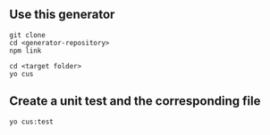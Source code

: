 ## Use this generator

```
git clone
cd <generator-repository>
npm link
```

```
cd <target folder>
yo cus
```

## Create a unit test and the corresponding file

```
yo cus:test
```
